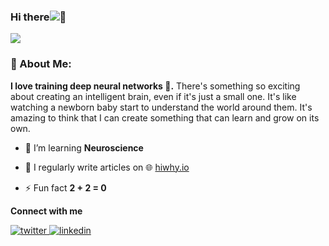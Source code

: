 ### Hi there![](https://user-images.githubusercontent.com/18350557/176309783-0785949b-9127-417c-8b55-ab5a4333674e.gif)👋


![](https://camo.githubusercontent.com/992babdffd8c74a1502de375fbdf7e4d54773242/68747470733a2f2f6d656469612e67697068792e636f6d2f6d656469612f53576f536b4e36447854737a71494b4571762f67697068792e676966)

### 🤵 About Me:
**I love training deep neural networks 🤖.** There's something so exciting about creating an intelligent brain, even if it's just a small one. It's like watching a newborn baby start to understand the world around them. It's amazing to think that I can create something that can learn and grow on its own.

-  🧠  I’m  learning **Neuroscience**

- 📝 I regularly write articles on 🌐 [hiwhy.io](https://hiwhy.io/)

- ⚡ Fun fact **2 + 2 = 0**


<p align="left">
</p>
 


**Connect with me** 
<div align="left">
<a href="https://twitter.com/@hi_sushanta_
" target="_blank">
<img src=https://img.shields.io/badge/twitter-%2300acee.svg?&style=for-the-badge&logo=twitter&logoColor=white alt=twitter style="margin-bottom: 5px;" />
</a>
<a href="https://linkedin.com/in/https://www.linkedin.com/in/sushanta-das-/" target="_blank">
<img src=https://img.shields.io/badge/linkedin-%231E77B5.svg?&style=for-the-badge&logo=linkedin&logoColor=white alt=linkedin style="margin-bottom: 5px;" />
</a>  
</div>  
  
